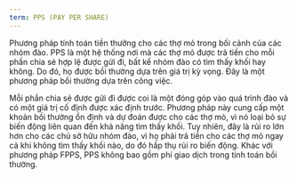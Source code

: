 ```yaml
---
term: PPS (PAY PER SHARE)
---
```


Phương pháp tính toán tiền thưởng cho các thợ mỏ trong bối cảnh của các nhóm đào. PPS là một hệ thống nơi mà các thợ mỏ được trả tiền cho mỗi phần chia sẻ hợp lệ được gửi đi, bất kể nhóm đào có tìm thấy khối hay không. Do đó, họ được bồi thường dựa trên giá trị kỳ vọng. Đây là một phương pháp bồi thường dựa trên công việc.

Mỗi phần chia sẻ được gửi đi được coi là một đóng góp vào quá trình đào và có một giá trị cố định được xác định trước. Phương pháp này cung cấp một khoản bồi thường ổn định và dự đoán được cho các thợ mỏ, vì nó loại bỏ sự biến động liên quan đến khả năng tìm thấy khối. Tuy nhiên, đây là rủi ro lớn hơn cho các chủ sở hữu nhóm đào, vì họ phải trả tiền cho các thợ mỏ ngay cả khi không tìm thấy khối nào, do đó hấp thụ rủi ro biến động. Khác với phương pháp FPPS, PPS không bao gồm phí giao dịch trong tính toán bồi thường.